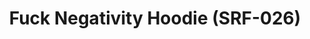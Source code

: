 ---
ee_id: '4298'
site: '1'
type: '2'
url: 2015-158-fuck-negativity-hoodie-srf-026
title: Fuck Negativity Hoodie (SRF-026)
year: '2015'
display_year: '2015'
medium: Hoodie
dims:
pitch:
ps:
live_url:
related: "[4277] [2014-088-going-negative-lakes] 2014-088 Going Negative / Lakes"
youtube:
related_code:
imgs: Fuck-Negativity-Hoodie-SRF-026-2015-158-full-database-ih.jpg
subheading:
download:
add_credit:
add_credits:
commission:
layout: things-i-made
---